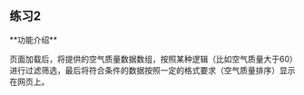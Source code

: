 <h2>练习2</h2>
**功能介绍**
<P>页面加载后，将提供的空气质量数据数组，按照某种逻辑（比如空气质量大于60）进行过滤筛选，最后将符合条件的数据按照一定的格式要求（空气质量排序）显示在网页上。</p>